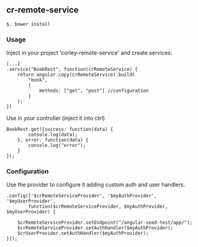 ## cr-remote-service

``` shell
$. bower install
```

### Usage
Inject in your project 'corley-remote-service' and create services:

```
[...]
.service("BookRest", function(crRemoteService) {
	return angular.copy(crRemoteService).build(
		"book",
		{
			methods: ["get", "post"] //configuration
		}
	);
})

```
Use in your controller (inject it into ctrl)

```
BookRest.get({success: function(data) {
		console.log(data);
	}, error: function(data) {
		console.log("error");
	}
});

```

### Configuration
Use the provider to configure it adding custom auth and user handlers.

```
.config(['$crRemoteServiceProvider', '$myAuthProvider', '$myUserProvider', 
        function($crRemoteServiceProvider, $myAuthProvider, $myUserProvider) {  
  
  	$crRemoteServiceProvider.setEndpoint("/angular-seed-test/app/");
	$crRemoteServiceProvider.setAuthHandler($myAuthProvider);
	$crUserProvider.setAuthHandler($myAuthProvider);
}]);

```